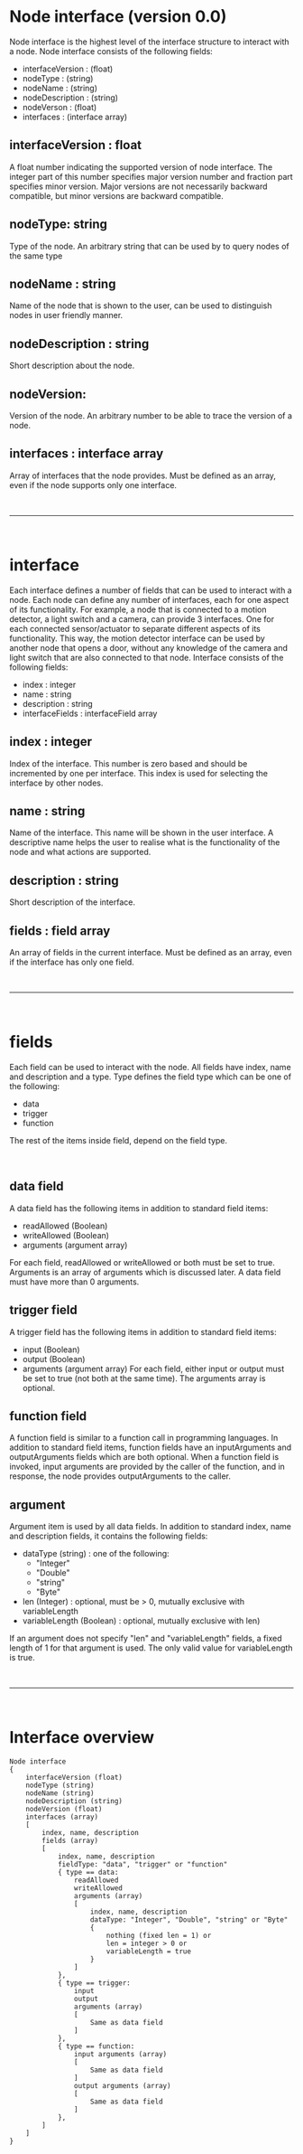 
# Node interface (version 0.0)

Node interface is the highest level of the interface structure to interact with a node. Node interface consists of the following fields:
* interfaceVersion : (float)
* nodeType : (string)
* nodeName : (string)
* nodeDescription : (string)
* nodeVerson : (float)
* interfaces : (interface array)

## interfaceVersion : float
A float number indicating the supported version of node interface. The integer part of this number specifies major version number and fraction part specifies minor version. Major versions are not necessarily backward compatible, but minor versions are backward compatible.

## nodeType: string
Type of the node. An arbitrary string that can be used by to query nodes of the same type

## nodeName : string
Name of the node that is shown to the user, can be used to distinguish nodes in user friendly manner.

## nodeDescription : string
Short description about the node.

## nodeVersion:
Version of the node. An arbitrary number to be able to trace the version of a node.

## interfaces : interface array
Array of interfaces that the node provides. Must be defined as an array, even if the node supports only one interface.

<br>

---

<br>

# interface

Each interface defines a number of fields that can be used to interact with a node. Each node can define any number of interfaces, each for one aspect of its functionality. For example, a node that is connected to a motion detector, a light switch and a camera, can provide 3 interfaces. One for each connected sensor/actuator to separate different aspects of its functionality. This way, the motion detector interface can be used by another node that opens a door, without any knowledge of the camera and light switch that are also connected to that node. Interface consists of the following fields:
* index : integer
* name : string
* description : string
* interfaceFields : interfaceField array

## index : integer
Index of the interface. This number is zero based and should be incremented by one per interface. This index is used for selecting the interface by other nodes.

## name : string
Name of the interface. This name will be shown in the user interface. A descriptive name helps the user to realise what is the functionality of the node and what actions are supported.

## description : string
Short description of the interface.

## fields : field array
An array of fields in the current interface. Must be defined as an array, even if the interface has only one field.

<br>

---

<br>

# fields
Each field can be used to interact with the node. All fields have index, name and description and a type. Type defines the field type which can be one of the following:
* data
* trigger
* function

The rest of the items inside field, depend on the field type.

<br>

## data field
A data field has the following items in addition to standard field items:
* readAllowed (Boolean)
* writeAllowed (Boolean)
* arguments (argument array)

For each field, readAllowed or writeAllowed or both must be set to true. Arguments is an array of arguments which is discussed later. A data field must have more than 0 arguments.

## trigger field
A trigger field has the following items in addition to standard field items:
* input (Boolean)
* output (Boolean)
* arguments (argument array)
For each field, either input or output must be set to true (not both at the same time). The arguments array is optional.

## function field
A function field is similar to a function call in programming languages. In addition to standard field items, function fields have an inputArguments and outputArguments fields which are both optional. When a function field is invoked, input arguments are provided by the caller of the function, and in response, the node provides outputArguments to the caller.

## argument
Argument item is used by all data fields. In addition to standard index, name and description fields, it contains the following fields:
* dataType (string) : one of the following:
  * "Integer"
  * "Double"
  * "string"
  * "Byte"
* len (Integer) : optional, must be > 0, mutually exclusive with variableLength
* variableLength (Boolean) : optional, mutually exclusive with len)

If an argument does not specify "len" and "variableLength" fields, a fixed length of 1 for that argument is used.
The only valid value for variableLength is true.

<br>

---

<br>

# Interface overview
```
Node interface
{
    interfaceVersion (float)
    nodeType (string)
    nodeName (string)
    nodeDescription (string)
    nodeVersion (float)
    interfaces (array)
    [
        index, name, description
        fields (array)
        [
            index, name, description
            fieldType: "data", "trigger" or "function"
            { type == data:
                readAllowed
                writeAllowed
                arguments (array)
                [
                    index, name, description
                    dataType: "Integer", "Double", "string" or "Byte"
                    {
                        nothing (fixed len = 1) or
                        len = integer > 0 or
                        variableLength = true
                    }
                ]
            },
            { type == trigger:
                input
                output
                arguments (array)
                [
                    Same as data field
                ]
            },
            { type == function:
                input arguments (array)
                [
                    Same as data field
                ]
                output arguments (array)
                [
                    Same as data field
                ]
            },
        ]
    ]
}
```